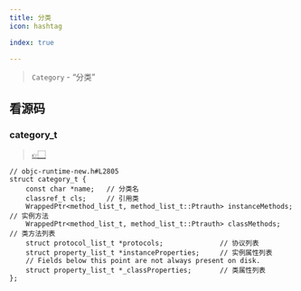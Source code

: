 ```yaml
---
title: 分类
icon: hashtag

index: true

---
```


  > `Category` - “分类”

<!-- more -->

[objc-runtime-new.h#L2805]: https://github.com/apple-oss-distributions/objc4/blob/objc4-876/runtime/objc-runtime-new.h#L2805

## 看源码

### category_t
  > [👉🏻][objc-runtime-new.h#L2805]

```objc
// objc-runtime-new.h#L2805
struct category_t {
    const char *name;   // 分类名
    classref_t cls;     // 引用类
    WrappedPtr<method_list_t, method_list_t::Ptrauth> instanceMethods;  // 实例方法
    WrappedPtr<method_list_t, method_list_t::Ptrauth> classMethods;     // 类方法列表
    struct protocol_list_t *protocols;              // 协议列表
    struct property_list_t *instanceProperties;     // 实例属性列表
    // Fields below this point are not always present on disk.
    struct property_list_t *_classProperties;       // 类属性列表
};
```
